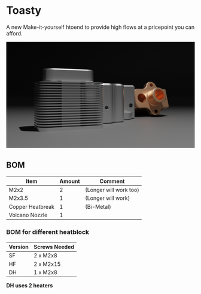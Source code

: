 # Toasty 

A new Make-it-yourself htoend to provide high flows at a pricepoint you can afford.

![image](https://github.com/HexVoid/Toasty/blob/main/main_image.png)
## BOM

| Item          | Amount | Comment   |
| ------------- |  ----------| ----------|
| M2x2          |    2    | (Longer will work too) |
| M2x3.5        |    1   | (Longer will work) |
| Copper Heatbreak |   1     | (Bi-Metal)  |
| Volcano Nozzle | 1 |        |

### BOM for different heatblock

| Version       | Screws Needed |
| ------------- | ------------- |
| SF            | 2 x M2x8      |
| HF            | 2 x M2x15     |
| DH            | 1 x M2x8      |

**DH uses 2 heaters**
